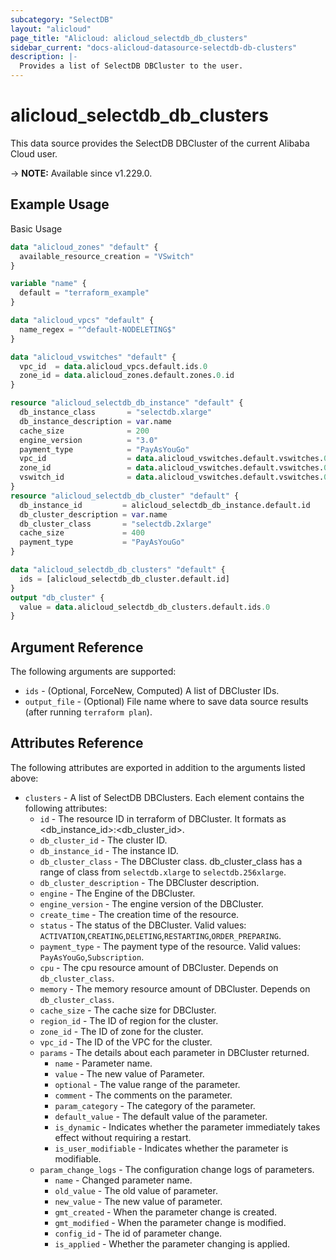 ```yaml
---
subcategory: "SelectDB"
layout: "alicloud"
page_title: "Alicloud: alicloud_selectdb_db_clusters"
sidebar_current: "docs-alicloud-datasource-selectdb-db-clusters"
description: |-
  Provides a list of SelectDB DBCluster to the user.
---
```


# alicloud_selectdb_db_clusters

This data source provides the SelectDB DBCluster of the current Alibaba Cloud user.

-> **NOTE:** Available since v1.229.0.

## Example Usage

Basic Usage

```terraform
data "alicloud_zones" "default" {
  available_resource_creation = "VSwitch"
}

variable "name" {
  default = "terraform_example"
}

data "alicloud_vpcs" "default" {
  name_regex = "^default-NODELETING$"
}

data "alicloud_vswitches" "default" {
  vpc_id  = data.alicloud_vpcs.default.ids.0
  zone_id = data.alicloud_zones.default.zones.0.id
}

resource "alicloud_selectdb_db_instance" "default" {
  db_instance_class       = "selectdb.xlarge"
  db_instance_description = var.name
  cache_size              = 200
  engine_version          = "3.0"
  payment_type            = "PayAsYouGo"
  vpc_id                  = data.alicloud_vswitches.default.vswitches.0.vpc_id
  zone_id                 = data.alicloud_vswitches.default.vswitches.0.zone_id
  vswitch_id              = data.alicloud_vswitches.default.vswitches.0.id
}
resource "alicloud_selectdb_db_cluster" "default" {
  db_instance_id         = alicloud_selectdb_db_instance.default.id
  db_cluster_description = var.name
  db_cluster_class       = "selectdb.2xlarge"
  cache_size             = 400
  payment_type           = "PayAsYouGo"
}

data "alicloud_selectdb_db_clusters" "default" {
  ids = [alicloud_selectdb_db_cluster.default.id]
}
output "db_cluster" {
  value = data.alicloud_selectdb_db_clusters.default.ids.0
}

```

## Argument Reference

The following arguments are supported:

* `ids` - (Optional, ForceNew, Computed)  A list of DBCluster IDs.
* `output_file` - (Optional) File name where to save data source results (after running `terraform plan`).

## Attributes Reference

The following attributes are exported in addition to the arguments listed above:

* `clusters` - A list of SelectDB DBClusters. Each element contains the following attributes:
  * `id` - The resource ID in terraform of DBCluster. It formats as <db_instance_id>:<db_cluster_id>.
  * `db_cluster_id` - The cluster ID.
  * `db_instance_id` - The instance ID.
  * `db_cluster_class` - The DBCluster class. db_cluster_class has a range of class from `selectdb.xlarge` to `selectdb.256xlarge`.
  * `db_cluster_description` - The DBCluster description.
  * `engine` - The Engine of the DBCluster.
  * `engine_version` - The engine version of the DBCluster.
  * `create_time` - The creation time of the resource.
  * `status` - The status of the DBCluster. Valid values: `ACTIVATION`,`CREATING`,`DELETING`,`RESTARTING`,`ORDER_PREPARING`.
  * `payment_type` - The payment type of the resource. Valid values: `PayAsYouGo`,`Subscription`.
  * `cpu` - The cpu resource amount of DBCluster. Depends on `db_cluster_class`.
  * `memory` - The memory resource amount of DBCluster. Depends on `db_cluster_class`.
  * `cache_size` - The cache size for DBCluster.
  * `region_id` - The ID of region for the cluster.
  * `zone_id` - The ID of zone for the cluster.
  * `vpc_id` - The ID of the VPC for the cluster.
  * `params` - 	The details about each parameter in DBCluster returned.
    * `name` - Parameter name.
    * `value` - The new value of Parameter.
    * `optional` - The value range of the parameter.
    * `comment` - The comments on the parameter.
    * `param_category` - The category of the parameter.
    * `default_value` - The default value of the parameter.
    * `is_dynamic` - Indicates whether the parameter immediately takes effect without requiring a restart.
    * `is_user_modifiable` - Indicates whether the parameter is modifiable.
  * `param_change_logs` - The configuration change logs of parameters.
    * `name` - Changed parameter name.
    * `old_value` - The old value of parameter.
    * `new_value` - The new value of parameter.
    * `gmt_created` - When the parameter change is created.
    * `gmt_modified` - When the parameter change is modified.
    * `config_id` - The id of parameter change.
    * `is_applied` - Whether the parameter changing is applied.
